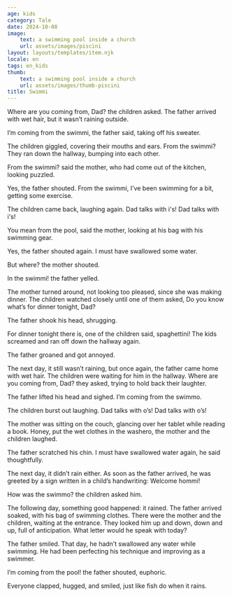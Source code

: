 ```yaml
---
age: kids
category: Tale
date: 2024-10-08
image:
    text: a swimming pool inside a church
    url: assets/images/piscini
layout: layouts/templates/item.njk
locale: en
tags: en_kids
thumb:
    text: a swimming pool inside a church
    url: assets/images/thumb-piscini
title: Swimmi
---
```


Where are you coming from, Dad? the children asked. The father arrived with wet hair, but it wasn’t raining outside.

I’m coming from the swimmi, the father said, taking off his sweater.

The children giggled, covering their mouths and ears. From the swimmi? They ran down the hallway, bumping into each other.

From the swimmi? said the mother, who had come out of the kitchen, looking puzzled.

Yes, the father shouted. From the swimmi, I’ve been swimming for a bit, getting some exercise.

The children came back, laughing again. Dad talks with i's! Dad talks with i's!

You mean from the pool, said the mother, looking at his bag with his swimming gear.

Yes, the father shouted again. I must have swallowed some water.

But where? the mother shouted.

In the swimmi! the father yelled.

The mother turned around, not looking too pleased, since she was making dinner. The children watched closely until one of them asked, Do you know what’s for dinner tonight, Dad?

The father shook his head, shrugging.

For dinner tonight there is, one of the children said, spaghettini! The kids screamed and ran off down the hallway again.

The father groaned and got annoyed.

The next day, it still wasn’t raining, but once again, the father came home with wet hair. The children were waiting for him in the hallway. Where are you coming from, Dad? they asked, trying to hold back their laughter.

The father lifted his head and sighed. I’m coming from the swimmo.

The children burst out laughing. Dad talks with o’s! Dad talks with o’s!

The mother was sitting on the couch, glancing over her tablet while reading a book. Honey, put the wet clothes in the washero, the mother and the children laughed.

The father scratched his chin. I must have swallowed water again, he said thoughtfully.

The next day, it didn’t rain either. As soon as the father arrived, he was greeted by a sign written in a child’s handwriting: Welcome hommi!

How was the swimmo? the children asked him.

The following day, something good happened: it rained. The father arrived soaked, with his bag of swimming clothes. There were the mother and the children, waiting at the entrance. They looked him up and down, down and up, full of anticipation. What letter would he speak with today?

The father smiled. That day, he hadn’t swallowed any water while swimming. He had been perfecting his technique and improving as a swimmer.

I’m coming from the pool! the father shouted, euphoric.

Everyone clapped, hugged, and smiled, just like fish do when it rains.


